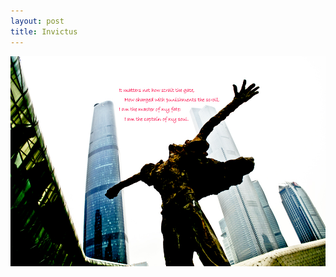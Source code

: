 ```yaml
---
layout: post
title: Invictus
---
```


![Invictus](https://github.com/comacros/comacros.github.io/raw/master/images/DSC_3590.JPG)